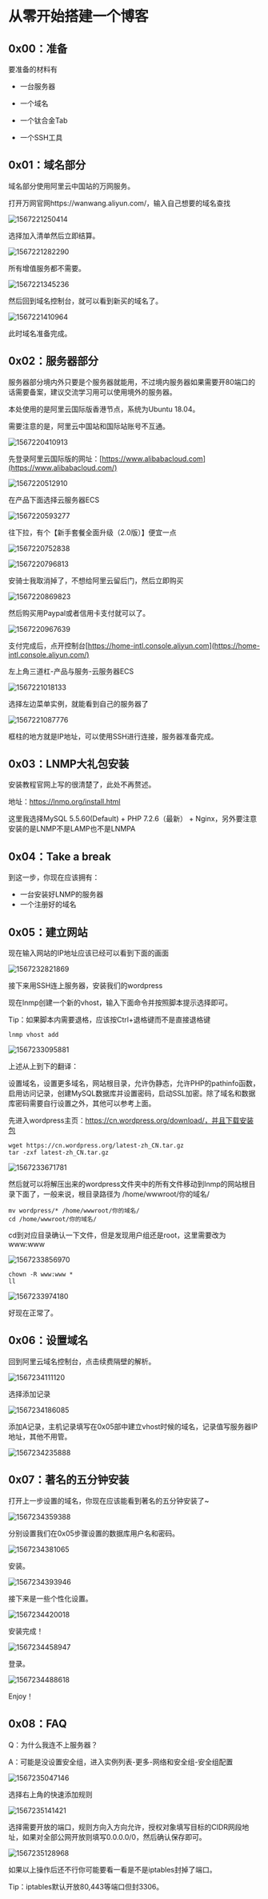 # 从零开始搭建一个博客

## 0x00：准备

要准备的材料有

- 一台服务器
- 一个域名
- 一个钛合金Tab

- 一个SSH工具

## 0x01：域名部分

域名部分使用阿里云中国站的万网服务。

打开万网官网https://wanwang.aliyun.com/，输入自己想要的域名查找

![1567221250414](assets/1567221250414.png)

选择加入清单然后立即结算。

![1567221282290](assets/1567221282290.png)

所有增值服务都不需要。

![1567221345236](assets/1567221345236.png)

然后回到域名控制台，就可以看到新买的域名了。

![1567221410964](assets/1567221410964.png)

此时域名准备完成。

## 0x02：服务器部分

服务器部分境内外只要是个服务器就能用，不过境内服务器如果需要开80端口的话需要备案，建议交流学习用可以使用境外的服务器。

本处使用的是阿里云国际版香港节点，系统为Ubuntu 18.04。

需要注意的是，阿里云中国站和国际站账号不互通。

![1567220410913](assets/1567220410913.png)

先登录阿里云国际版的网址：[https://www.alibabacloud.com](https://www.alibabacloud.com/)

![1567220512910](assets/1567220512910.png)

在产品下面选择云服务器ECS

![1567220593277](assets/1567220593277.png)

往下拉，有个【新手套餐全面升级（2.0版）】便宜一点

![1567220752838](assets/1567220752838.png)

![1567220796813](assets/1567220796813.png)

安骑士我取消掉了，不想给阿里云留后门，然后立即购买

![1567220869823](assets/1567220869823.png)

然后购买用Paypal或者信用卡支付就可以了。

![1567220967639](assets/1567220967639.png)

支付完成后，点开控制台[https://home-intl.console.aliyun.com](https://home-intl.console.aliyun.com/)

左上角三道杠-产品与服务-云服务器ECS

![1567221018133](assets/1567221018133.png)

选择左边菜单实例，就能看到自己的服务器了

![1567221087776](assets/1567221087776.png)

框柱的地方就是IP地址，可以使用SSH进行连接，服务器准备完成。

## 0x03：LNMP大礼包安装

安装教程官网上写的很清楚了，此处不再赘述。

地址：<https://lnmp.org/install.html>

这里我选择MySQL 5.5.60(Default) + PHP 7.2.6（最新） + Nginx，另外要注意安装的是LNMP不是LAMP也不是LNMPA

## 0x04：Take a break

到这一步，你现在应该拥有：

- 一台安装好LNMP的服务器
- 一个注册好的域名

## 0x05：建立网站

现在输入网站的IP地址应该已经可以看到下面的画面

![1567232821869](assets/1567232821869.png)

接下来用SSH连上服务器，安装我们的wordpress

现在lnmp创建一个新的vhost，输入下面命令并按照脚本提示选择即可。

Tip：如果脚本内需要退格，应该按Ctrl+退格键而不是直接退格键

```shell
lnmp vhost add
```

![1567233095881](assets/1567233095881.png)

上述从上到下的翻译：

设置域名，设置更多域名，网站根目录，允许伪静态，允许PHP的pathinfo函数，启用访问记录，创建MySQL数据库并设置密码，启动SSL加密。除了域名和数据库密码需要自行设置之外，其他可以参考上面。

先进入wordpress主页：https://cn.wordpress.org/download/，并且下载安装包

```
wget https://cn.wordpress.org/latest-zh_CN.tar.gz 
tar -zxf latest-zh_CN.tar.gz 

```

![1567233671781](assets/1567233671781.png)

然后就可以将解压出来的wordpress文件夹中的所有文件移动到lnmp的网站根目录下面了，一般来说，根目录路径为 /home/wwwroot/你的域名/ 

```
mv wordpress/* /home/wwwroot/你的域名/
cd /home/wwwroot/你的域名/
```

cd到对应目录确认一下文件，但是发现用户组还是root，这里需要改为www:www

![1567233856970](assets/1567233856970.png)

```
chown -R www:www *
ll
```

![1567233974180](assets/1567233974180.png)

好现在正常了。

## 0x06：设置域名

回到阿里云域名控制台，点击续费隔壁的解析。

![1567234111120](assets/1567234111120.png)

选择添加记录

![1567234186085](assets/1567234186085.png)

添加A记录，主机记录填写在0x05部中建立vhost时候的域名，记录值写服务器IP地址，其他不用管。

![1567234235888](assets/1567234235888.png)

## 0x07：著名的五分钟安装

打开上一步设置的域名，你现在应该能看到著名的五分钟安装了~

![1567234359388](assets/1567234359388.png)

分别设置我们在0x05步骤设置的数据库用户名和密码。

![1567234381065](assets/1567234381065.png)

安装。

![1567234393946](assets/1567234393946.png)

接下来是一些个性化设置。

![1567234420018](assets/1567234420018.png)

安装完成！

![1567234458947](assets/1567234458947.png)

登录。

![1567234488618](assets/1567234488618.png)

Enjoy！

## 0x08：FAQ

Q：为什么我连不上服务器？

A：可能是没设置安全组，进入实例列表-更多-网络和安全组-安全组配置

![1567235047146](assets/1567235047146.png)

选择右上角的快速添加规则

![1567235141421](assets/1567235141421.png)

选择需要开放的端口，规则方向入方向允许，授权对象填写目标的CIDR网段地址，如果对全部公网开放则填写0.0.0.0/0，然后确认保存即可。

![1567235128968](assets/1567235128968.png)

如果以上操作后还不行你可能要看一看是不是iptables封掉了端口。

Tip：iptables默认开放80,443等端口但封3306。